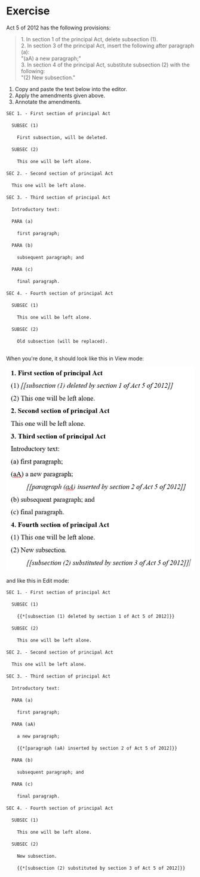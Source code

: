 # Exercise

Act 5 of 2012 has the following provisions:&#x20;

> 1\. In section 1 of the principal Act, delete subsection (1). \
> 2\. In section 3 of the principal Act, insert the following after paragraph (a): \
> &#x20;   "(aA) a new paragraph;"\
> 3\. In section 4 of the principal Act, substitute subsection (2) with the following: \
> &#x20;   "(2) New subsection."

1. Copy and paste the text below into the editor.
2. Apply the amendments given above.
3. Annotate the amendments.

```
SEC 1. - First section of principal Act

  SUBSEC (1)

    First subsection, will be deleted.

  SUBSEC (2)

    This one will be left alone.

SEC 2. - Second section of principal Act

  This one will be left alone.

SEC 3. - Third section of principal Act

  Introductory text:
  
  PARA (a)
  
    first paragraph;
  
  PARA (b)
  
    subsequent paragraph; and
  
  PARA (c)
  
    final paragraph.

SEC 4. - Fourth section of principal Act

  SUBSEC (1)

    This one will be left alone.

  SUBSEC (2)

    Old subsection (will be replaced).


```

When you're done, it should look like this in View mode:

![](<../../.gitbook/assets/image (139).png>)

and like this in Edit mode:

```
SEC 1. - First section of principal Act

  SUBSEC (1)

    {{*[subsection (1) deleted by section 1 of Act 5 of 2012]}}

  SUBSEC (2)

    This one will be left alone.

SEC 2. - Second section of principal Act

  This one will be left alone.

SEC 3. - Third section of principal Act

  Introductory text:
  
  PARA (a)
  
    first paragraph;

  PARA (aA)
  
    a new paragraph;
    
    {{*[paragraph (aA) inserted by section 2 of Act 5 of 2012]}}
  
  PARA (b)
  
    subsequent paragraph; and
  
  PARA (c)
  
    final paragraph.

SEC 4. - Fourth section of principal Act

  SUBSEC (1)

    This one will be left alone.

  SUBSEC (2)

    New subsection.

    {{*[subsection (2) substituted by section 3 of Act 5 of 2012]}}
    

```
